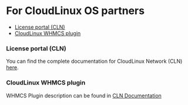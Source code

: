 # For CloudLinux OS partners

* [License portal (CLN)](/for_cloudlinux_partners/#license-portal-cln)
* [CloudLinux WHMCS plugin](/for_cloudlinux_partners/#cloudlinux-whmcs-plugin)

### License portal (CLN)

You can find the complete documentation for <span class="notranslate"> CloudLinux Network (CLN) </span> [here](https://docs.cln.cloudlinux.com/).

### CloudLinux WHMCS plugin

WHMCS Plugin description can be found in [CLN Documentation](https://docs.cln.cloudlinux.com/whmcs_plugin/)